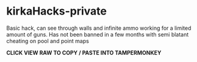 # kirkaHacks-private
Basic hack, can see through walls and infinite ammo working for a limited amount of guns.
Has not been banned in a few months with semi blatant cheating on pool and point maps

**CLICK VIEW RAW TO COPY / PASTE INTO TAMPERMONKEY**
